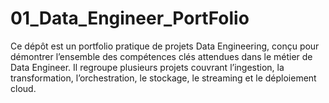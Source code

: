 # 01_Data_Engineer_PortFolio
Ce dépôt est un portfolio pratique de projets Data Engineering, conçu pour démontrer l’ensemble des compétences clés attendues dans le métier de Data Engineer. Il regroupe plusieurs projets couvrant l’ingestion, la transformation, l’orchestration, le stockage, le streaming et le déploiement cloud.
